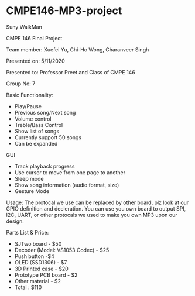 # CMPE146-MP3-project
Suny WalkMan

CMPE 146 Final Project

Team member: Xuefei Yu, Chi-Ho Wong, Charanveer Singh

Presented on: 5/11/2020

Presented to: Professor Preet and Class of CMPE 146

Group No: 7

Basic Functionality:
- Play/Pause
- Previous song/Next song
- Volume control
- Treble/Bass Control
- Show list of songs 
- Currently support 50 songs
- Can be expanded

GUI
- Track playback progress 
- Use cursor to move from one page to another
- Sleep mode
- Show song information (audio format, size)
- Gesture Mode 

Usage:
The protocal we use can be replaced by other board, plz look at our GPIO definition and decleration.
You can use you own board to output SPI, I2C, UART, or other protocals we used to make you own MP3 upon
our design.

Parts List & Price:
- SJTwo board - $50
- Decoder (Model: VS1053 Codec) - $25
- Push button -$4
- OLED (SSD1306) - $7
- 3D Printed case -  $20
- Prototype PCB board  - $2
- Other material  - $2
- Total : $110
